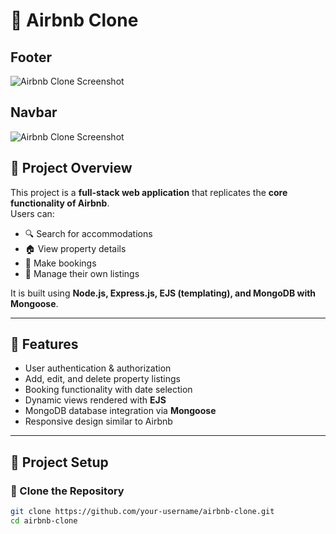 # 🏡 Airbnb Clone  

## Footer
![Airbnb Clone Screenshot](./public/images/project-screenshot.png) 
## Navbar
![Airbnb Clone Screenshot](./public/images/project-screenshot2.png)   

## 📌 Project Overview  
This project is a **full-stack web application** that replicates the **core functionality of Airbnb**.  
Users can:  
- 🔍 Search for accommodations  
- 🏠 View property details  
- 📅 Make bookings  
- 👤 Manage their own listings  

It is built using **Node.js, Express.js, EJS (templating), and MongoDB with Mongoose**.  

---

## 🚀 Features  
- User authentication & authorization  
- Add, edit, and delete property listings  
- Booking functionality with date selection  
- Dynamic views rendered with **EJS**  
- MongoDB database integration via **Mongoose**  
- Responsive design similar to Airbnb  

---

## 📂 Project Setup  

### 🔗 Clone the Repository  
```bash
git clone https://github.com/your-username/airbnb-clone.git
cd airbnb-clone
